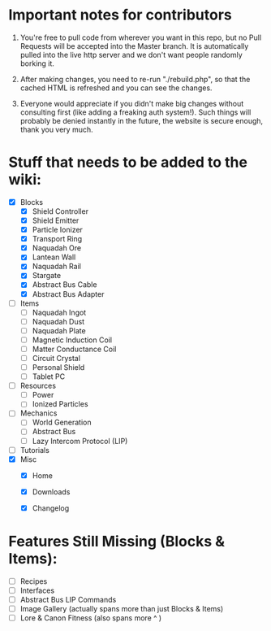 Important notes for contributors
================================

1) You're free to pull code from wherever you want in this repo,
but no Pull Requests will be accepted into the Master branch.
It is automatically pulled into the live http server and we
don't want people randomly borking it.


2) After making changes, you need to re-run "./rebuild.php",
so that the cached HTML is refreshed and you can see the changes.


3) Everyone would appreciate if you didn't make big changes
without consulting first (like adding a freaking auth system!).
Such things will probably be denied instantly in the future,
the website is secure enough, thank you very much.



Stuff that needs to be added to the wiki:
=========================================

- [x] Blocks
  - [x] Shield Controller
  - [x] Shield Emitter
  - [x] Particle Ionizer
  - [x] Transport Ring
  - [x] Naquadah Ore
  - [x] Lantean Wall
  - [x] Naquadah Rail
  - [x] Stargate
  - [x] Abstract Bus Cable
  - [x] Abstract Bus Adapter
- [ ] Items
  - [ ] Naquadah Ingot
  - [ ] Naquadah Dust
  - [ ] Naquadah Plate
  - [ ] Magnetic Induction Coil
  - [ ] Matter Conductance Coil
  - [ ] Circuit Crystal
  - [ ] Personal Shield
  - [ ] Tablet PC
- [ ] Resources
  - [ ] Power
  - [ ] Ionized Particles
- [ ] Mechanics
  - [ ] World Generation
  - [ ] Abstract Bus
  - [ ] Lazy Intercom Protocol (LIP)
- [ ] Tutorials
- [x] Misc
  - [x] Home
  - [x] Downloads
  - [x] Changelog



Features Still Missing (Blocks & Items):
========================================

- [ ] Recipes
- [ ] Interfaces
- [ ] Abstract Bus LIP Commands
- [ ] Image Gallery (actually spans more than just Blocks & Items)
- [ ] Lore & Canon Fitness (also spans more ^ )
